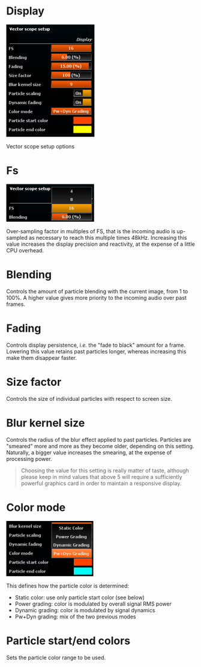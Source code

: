 # Display
![](../include/VectorScope.png)

Vector scope setup options

# Fs
![](../include/FS.png)

Over-sampling factor in multiples of FS, that is the incoming audio is up-sampled as necessary to
reach this multiple times 48kHz. Increasing this value increases the display precision and
reactivity, at the expense of a little CPU overhead.

# Blending
<link type="document" target="Controls">Controls</link>
the amount of particle blending with the current image, from 1 to 100%. A higher value gives more
priority to the incoming audio over past frames.

# Fading
<link type="document" target="Controls">Controls</link>
display persistence, <i>i.e.</i> the "fade to black" amount for a frame. Lowering this value retains
past particles longer, whereas increasing this make them disappear faster.

# Size factor
<link type="document" target="Controls">Controls</link>
the size of individual particles with respect to screen size.

# Blur kernel size
<link type="document" target="Controls">Controls</link>
the radius of the blur effect applied to past particles. Particles are "smeared" more and more as
they become older, depending on this setting. Naturally, a bigger value increases the smearing, at
the expense of processing power.

>Choosing the value for this setting is really matter of taste, although please
keep in mind values that above 5 will require a sufficiently powerful graphics card in order to 
maintain a responsive display.

# Color mode
![](../include/ColorMode2.png)

This defines how the particle color is determined:
* Static color: use only particle start color (see below)
* Power grading: color is modulated by overall signal <link type="document" target="RMS">RMS</link> power
* Dynamic grading: color is modulated by signal dynamics
* Pw+Dyn grading: mix of the two previous modes

# Particle start/end colors
Sets the particle color range to be used.

